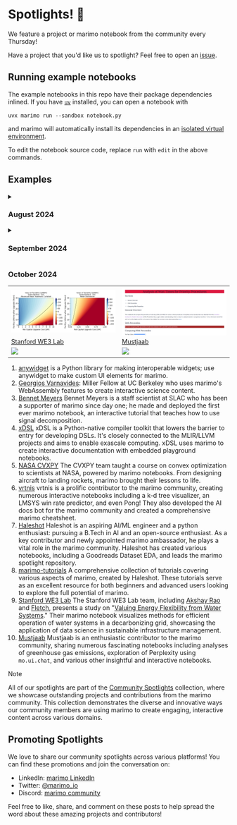 # Spotlights! 🌟

We feature a project or marimo notebook from the community every Thursday!

Have a project that you'd like us to spotlight? Feel free to open an [issue](https://github.com/marimo-team/spotlights/issues).

## Running example notebooks

The example notebooks in this repo have their package dependencies inlined.
If you have [`uv`](https://github.com/astral-sh/uv) installed, you can open a
notebook with

```shell
uvx marimo run --sandbox notebook.py
```

and marimo will automatically install its dependencies in an [isolated
virtual environment](https://marimo.io/blog/sandboxed-notebooks).

To edit the notebook source code, replace `run` with `edit` in the above commands.

## Examples

<details>
<summary><h3>August 2024</h3></summary>

<table border="0">
  <tr>
    <td width="25%">
      <a target="_blank" href="https://x.com/trevmanz/status/1818664678609858802">
        <img src="assets/001-anywidget.gif" style="max-height: 150px; width: auto; display: block" />
      </a>
    </td>
    <td width="25%">
      <a target="_blank" href="https://marimo.io/p/@gvarnavides/stem-probes">
        <img src="assets/002-stem-probes.png" style="max-height: 150px; width: auto; display: block" />
      </a>
    </td>
    <td width="25%">
      <a target="_blank" href="https://signal-decomp-tutorial.org/">
        <img src="assets/003-bennet-meyers.png" style="max-height: 150px; width: auto; display: block" />
      </a>
    </td>
    <td width="25%">
      <a target="_blank" href="https://xdsl.dev/index">
        <img src="assets/004-xdsl.png" style="max-height: 150px; width: auto; display: block"/>
      </a>
    </td>
  </tr>
  <tr>
    <td>
      <a href="001-anywidget/">anywidget</a>
    </td>
    <td>
      <a href="002-stem-probes/">Georgios Varnavides</a>
    </td>
    <td>
      <a href="003-bennet-meyers/">Bennet Meyers</a>
    </td>
    <td>
      <a href="004-xdsl/">xDSL</a>
    </td>
  </tr>
  <tr>
    <td>
      <a target="_blank" href="https://marimo.io/p/@spotlights/001-anywidgets-trevor-manz">
        <img src="https://marimo.io/shield.svg"/>
      </a>
    </td>
    <td>
      <a target="_blank" href="https://marimo.io/p/@gvarnavides/stem-probes">
        <img src="https://marimo.io/shield.svg"/>
      </a>
    </td>
    <td>
      <a target="_blank" href="https://marimo.io/@public/signal-decomposition">
        <img src="https://marimo.io/shield.svg"/>
      </a>
    </td>
    <td>
      <a target="_blank" href="https://marimo.io/p/@spotlights/004-xdsl">
        <img src="https://marimo.io/shield.svg"/>
      </a>
    </td>
  </tr>
</table>

</details>

<details>
<summary><h3>September 2024</h3></summary>

<table border="0">
  <tr>
    <td width="25%">
      <a target="_blank" href="https://cvxgrp.org/nasa/">
        <img src="./assets/005-cvxpy-nasa.png" style="max-height: 150px; width: auto; display: block" />
      </a>
    </td>
    <td width="25%">
      <a target="_blank" href="https://github.com/vrtnis/marimo-cheat-sheet">
        <img src="./assets/006-vrtnis.png" style="max-height: 150px; width: auto; display: block" />
      </a>
    </td>
    <td width="25%">
      <a target="_blank" href="https://github.com/Haleshot/Goodreads-Dataset-EDA">
        <img src="./assets/007-haleshot.png" style="max-height: 150px; width: auto; display: block" />
      </a>
    </td>
    <td width="25%">
      <a target="_blank" href="https://github.com/Haleshot/marimo-tutorials">
        <img src="./assets/008-marimo-tutorials.png" style="max-height: 150px; width: auto; display: block" />
      </a>
    </td>
  </tr>
  <tr>
    <td>
      <a href="005-cvxpy-nasa/">NASA CVXPY</a>
    </td>
    <td>
      <a href="006-vrtnis/">vrtnis</a>
    </td>
    <td>
      <a href="007-haleshot/">Haleshot</a>
    </td>
    <td>
      <a href="008-marimo-tutorials/">marimo-tutorials</a>
    </td>
  </tr>
  <tr>
    <td>
      <a target="_blank" href="https://marimo.io/c/@convex-optimization-nasa/convex-optimization-short-course-nasa">
        <img src="https://marimo.io/shield.svg"/>
      </a>
    </td>
    <td>
      <a target="_blank" href="https://marimo.io/p/@spotlights/006-vrtnis">
        <img src="https://marimo.io/shield.svg"/>
      </a>
    </td>
    <td>
      <a target="_blank" href="https://marimo.io/p/@haleshot/goodreads-dataset-eda">
        <img src="https://marimo.io/shield.svg"/>
      </a>
    </td>
    <td>
      <a target="_blank" href="https://marimo.io/c/@haleshot/marimo-tutorials">
        <img src="https://marimo.io/shield.svg"/>
      </a>
    </td>
  </tr>
</table>

</details>

### October 2024
<table border="0">
  <tr>
    <td width="50%">
      <a target="_blank" href="https://lvof.we3lab.tech/">
        <img src="./assets/009-WE3-Lab.png" style="max-height: 150px; width: auto; display: block" />
      </a>
    </td>
    <td width="50%">
      <a target="_blank" href="https://marimo.io/p/@muhammad-mustjaab/analysis-of-wait-times-in-canadian-hospitals-critical-procedures">
        <img src="./assets/010-Mustjaab.png" style="max-height: 150px; width: auto; display: block" />
      </a>
    </td>
  </tr>
  <tr>
    <td>
      <a href="009-water-systems/">Stanford WE3 Lab</a>
    </td>
    <td>
      <a href="010-Mustjaab/">Mustjaab</a>
    </td>
  </tr>
  <tr>
    <td>
      <a target="_blank" href="https://lvof.we3lab.tech/">
        <img src="https://marimo.io/shield.svg"/>
      </a>
    </td>
    <td>
      <a target="_blank" href="https://marimo.io/p/@muhammad-mustjaab/analysis-of-wait-times-in-canadian-hospitals-critical-procedures">
        <img src="https://marimo.io/shield.svg"/>
      </a>
    </td>
  </tr>
</table>

1. [anywidget](001-anywidget/) is a Python library for making interoperable
   widgets; use anywidget to make custom UI elements for marimo.
2. [Georgios Varnavides](002-stem-probes/): Miller Fellow at UC Berkeley who uses marimo's WebAssembly features to create interactive science content.
3. [Bennet Meyers](003-bennet-meyers/) Bennet Meyers is a staff scientist
   at SLAC who has been a supporter of marimo since day one; he made and
   deployed the first ever marimo notebook, an interactive tutorial
   that teaches how to use signal decomposition.
4. [xDSL](004-xdsl/) xDSL is a Python-native compiler toolkit that lowers the barrier to entry for developing DSLs. It's closely connected to the MLIR/LLVM projects and aims to enable exascale computing. xDSL uses marimo to create interactive documentation with embedded playground notebooks.
5. [NASA CVXPY](005-cvxpy-nasa/) The CVXPY team taught a course on convex optimization to scientists at NASA, powered by marimo notebooks. From designing aircraft to landing rockets, marimo brought their lessons to life.
6. [vrtnis](006-vrtnis/) vrtnis is a prolific contributor to the marimo community, creating numerous interactive notebooks including a k-d tree visualizer, an LMSYS win rate predictor, and even Pong! They also developed the AI docs bot for the marimo community and created a comprehensive marimo cheatsheet.
7. [Haleshot](007-haleshot/) Haleshot is an aspiring AI/ML engineer and a python enthusiast: pursuing a B.Tech in AI and an open-source enthusiast. As a key contributor and newly appointed marimo ambassador, he plays a vital role in the marimo community. Haleshot has created various notebooks, including a Goodreads Dataset EDA, and leads the marimo spotlight repository.
8. [marimo-tutorials](008-marimo-tutorials/) A comprehensive collection of tutorials covering various aspects of marimo, created by Haleshot. These tutorials serve as an excellent resource for both beginners and advanced users looking to explore the full potential of marimo.
9. [Stanford WE3 Lab](009-water-systems/) The Stanford WE3 Lab team, including [Akshay Rao](https://x.com/raodoesresearch) and [Fletch](https://github.com/fletchapin), presents a study on "[Valuing Energy Flexibility from Water Systems](https://www.nature.com/articles/s44221-024-00316-4)." Their marimo notebook visualizes methods for efficient operation of water systems in a decarbonizing grid, showcasing the application of data science in sustainable infrastructure management.
10. [Mustjaab](010-Mustjaab/) Mustjaab is an enthusiastic contributor to the marimo community, sharing numerous fascinating notebooks including analyses of greenhouse gas emissions, exploration of Perplexity using `mo.ui.chat`, and various other insightful and interactive notebooks.

>[!NOTE]
> All of our spotlights are part of the [Community Spotlights](https://marimo.io/c/@spotlights/community-spotlights) collection, where we showcase outstanding projects and contributions from the marimo community. This collection demonstrates the diverse and innovative ways our community members are using marimo to create engaging, interactive content across various domains.

## Promoting Spotlights

We love to share our community spotlights across various platforms! You can find these promotions and join the conversation on:

- LinkedIn: [marimo LinkedIn](https://www.linkedin.com/company/marimo-io/)
- Twitter: [@marimo_io](https://x.com/marimo_io)
- Discord: [marimo community](https://discord.gg/JE7nhX6mD8)

Feel free to like, share, and comment on these posts to help spread the word about these amazing projects and contributors!
